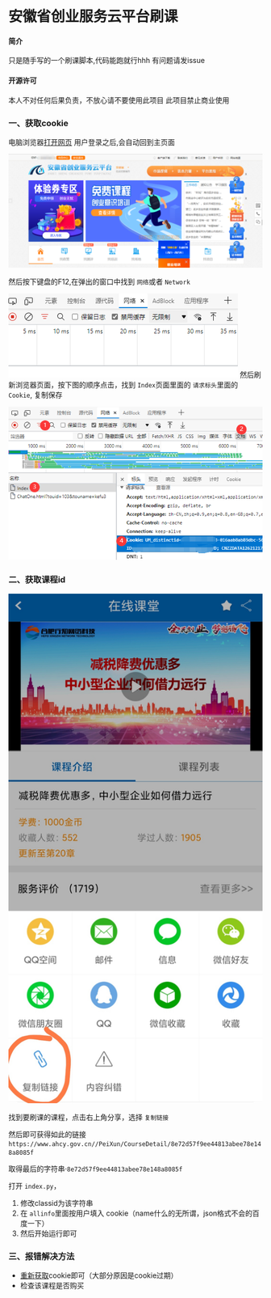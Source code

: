 # 安徽省创业服务云平台刷课
#### 简介
只是随手写的一个刷课脚本,代码能跑就行hhh
有问题请发issue

#### 开源许可

本人不对任何后果负责，不放心请不要使用此项目
此项目禁止商业使用

### 一、获取cookie

电脑浏览器[打开网页](https://www.ahcy.gov.cn/Portal/Login)
用户登录之后,会自动回到主页面

![主页](image/readme/1648633812850.png)

然后按下键盘的F12,在弹出的窗口中找到 `网络`或者 `Network`

![](image/readme/1648633920618.png)
然后刷新浏览器页面，按下图的顺序点击，找到 `Index`页面里面的 `请求标头`里面的 `Cookie`,
复制保存

![](image/readme/1648634130757.png)

### 二、获取课程id

![](image/readme/1648634871938.png)

找到要刷课的课程，点击右上角分享，选择 `复制链接`

然后即可获得如此的链接 `https://www.ahcy.gov.cn//PeiXun/CourseDetail/8e72d57f9ee44813abee78e148a8085f`

取得最后的字符串·`8e72d57f9ee44813abee78e148a8085f`

打开 `index.py`，

1. 修改classid为该字符串
2. 在 `allinfo`里面按用户填入 cookie（name什么的无所谓，json格式不会的百度一下）
3. 然后开始运行即可

### 三、报错解决方法

- [重新获取](#一、获取cookie)cookie即可（大部分原因是cookie过期）
- 检查该课程是否购买
